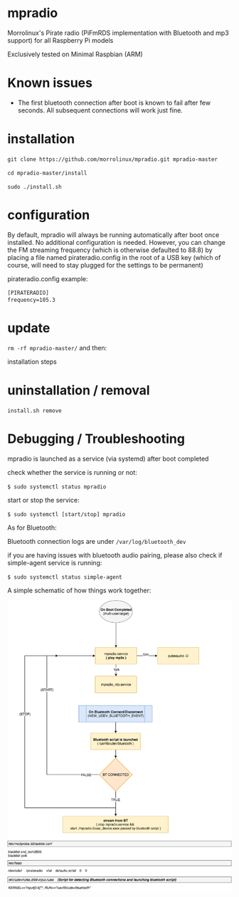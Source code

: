 # mpradio
Morrolinux's Pirate radio (PiFmRDS implementation with Bluetooth and mp3 support) for all Raspberry Pi models

Exclusively tested on Minimal Raspbian (ARM)

# Known issues
- The first bluetooth connection after boot is known to fail after few seconds. All subsequent connections will work just fine.

# installation
` git clone https://github.com/morrolinux/mpradio.git mpradio-master `

` cd mpradio-master/install `

` sudo ./install.sh `

# configuration
By default, mpradio will always be running automatically after boot once installed. No additional configuration is needed.
However, you can change the FM streaming frequency (which is otherwise defaulted to 88.8) by placing a file named pirateradio.config in the root of a USB key (which of course, will need to stay plugged for the settings to be permanent)

pirateradio.config example:
```
[PIRATERADIO]
frequency=105.3
```

# update 
` rm -rf mpradio-master/ ` 
and then:

installation steps

# uninstallation / removal
` install.sh remove `

# Debugging / Troubleshooting
mpradio is launched as a service (via systemd) after boot completed

check whether the service is running or not: 

` $ sudo systemctl status mpradio `

start or stop the service:

` $ sudo systemctl [start/stop] mpradio `

As for Bluetooth:

Bluetooth connection logs are under ` /var/log/bluetooth_dev `

if you are having issues with bluetooth audio pairing, please also check if simple-agent service is running:

` $ sudo systemctl status simple-agent `


A simple schematic of how things work together:

![Alt text](/doc/mpradio_schematic.png?raw=true "mpradio schematic")
